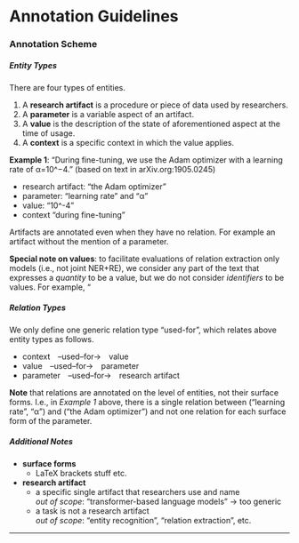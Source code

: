 # Annotation Guidelines

### Annotation Scheme

##### Entity Types

There are four types of entities.

1. A **research artifact** is a procedure or piece of data used by researchers.
2. A **parameter** is a variable aspect of an artifact.
3. A **value** is the description of the state of aforementioned aspect at the time of usage.
4. A **context** is a specific context in which the value applies.

**Example 1**: “During fine-tuning, we use the Adam optimizer with a learning rate of α=10^−4.” (based on text in arXiv.org:1905.0245)

* research artifact: “the Adam optimizer”
* parameter: “learning rate” and “α”
* value: “10^-4”
* context “during fine-tuning”

Artifacts are annotated even when they have no relation. For example an artifact without the mention of a parameter.

**Special note on values**: to facilitate evaluations of relation extraction only models (i.e., not joint NER+RE), we consider any part of the text that expresses a *quantity* to be a value, but we do not consider *identifiers* to be values. For example, “

##### Relation Types

We only define one generic relation type “used-for”, which relates above entity types as follows.

* context –used–for→ value
* value –used–for→ parameter
* parameter –used–for→ research artifact

**Note** that relations are annotated on the level of entities, not their surface forms. I.e., in *Example 1* above, there is a single relation between (“learning rate”, “α”) and (“the Adam optimizer”) and not one relation for each surface form of the parameter.

##### Additional Notes

* **surface forms**
    * LaTeX brackets stuff etc.
* **research artifact**
    * a specific single artifact that researchers use and name  
      *out of scope*: “transformer-based language models” → too generic
    * a task is not a research artifact  
      *out of scope*: “entity recognition”, “relation extraction”, etc.

---

<!--

*A research artifact should be annotated even if it has no parameters. 
*Only named research artifact(and their co-refereces)  should be annotated. 
Unnamed ones should not be annotated as research artifacts, but their parameter and values should be annotated.
	e.g.:  We train our model with a learning rate of 20.
	e.g.:  In this paper, we propose an end-to-end approach for joint entity and relation extraction.
	e.g.:  We use a feed forward neural network.
Hint: Does other researchers name it the same way ? If so then it is a research artifact.
Hint: Citation markers are also a good indicator.

    3. When the surface form of an entity is split into two or more parts in the sentence then for each part we assign e1-x. 

    4. The same surface form should not be annotated twice.
e.g.:  As pooling strategies, we use either mean or max pooling: mean : a1, max pooling: a2.

    5. Lean more to what researchers call the entity(whole noun phrases)
    6.  and don’t annotate articles. 
e.g.:  We use the BERT model: BERT model is a research artifact, “model” is included but not “the”. 

    7. We distinguish 4 categories of values:
*Numerical value, vn. e.g.: 8, 2%.

*Set value, vs. e.g.: As our optimizer, we use AdamW [6] with learning rates \(\in [3\mathrm {e}{-5}, 5\mathrm {e}{-5}, 7\mathrm {e}{-5}]\):
Research artifact: AdamW.
parameters: learning rate.
vs: [3\mathrm {e}{-5}, 5\mathrm {e}{-5}, 7\mathrm {e}{-5}]

*Range value, vr. e.g.:  ?

*Other value, vo. e.g.: We set the learning rate for SGD in epoch i to 0.01×i: 
Research artifact: SGD.
parameters: learning rate.
vo: 0.01×i
context: in epoch i

    8. Units : OUT of scope

    9. If possible don’t annotate Latex extra characters.

    10. In case of doubt, leave it out. Missing entities/relations better than wrong ones.

    11. We only annotate surface forms and not actual artifact names. (coreferences) 

e.g.: We use two techniques, mean and max pooling. For the former, we set the parameter x to 1, and for the latter, we set it to 2.

mean→a1
max pooling→a2
the former→a1
x→p1
1→v
the latter→a2
it→p1  

    12. (case by case decision) we use AdamW [6] with learning rates \(\in [3\mathrm {e}{-5}, 5\mathrm {e}{-5}, 7\mathrm {e}{-5}]\) , a linear warmup of 1 epoch followed by a linear decay to zero, for a total of 60 epochs.
(2 possibilities)
    13. what about longer noun phrases?
e.g. “we re-train the Flair tagger on the capitalized NER benchmark CoNLL-2003 [22] dataset”
whole noun phrase is “capitalized NER benchmark CoNLL-2003 [22] dataset” → annotate all of it!

-->
